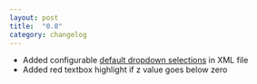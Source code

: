 ```yaml
---
layout: post
title:  "0.8"
category: changelog
---
```

- Added configurable [default dropdown selections](/documentation/pack-creation/#dropdownselectionindex) in XML file
- Added red textbox highlight if z value goes below zero